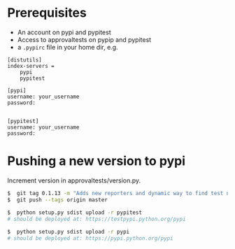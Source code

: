 # Prerequisites

* An account on pypi and pypitest
* Access to approvaltests on pypip and pypitest
* a `.pypirc` file in your home dir, e.g.

```
[distutils]
index-servers =
    pypi
    pypitest

[pypi]
username: your_username
password:


[pypitest]
username: your_username
password:
```

# Pushing a new version to pypi

Increment version in approvaltests/version.py.

 ```bash
$  git tag 0.1.13 -m "Adds new reporters and dynamic way to find test name"
$  git push --tags origin master

$  python setup.py sdist upload -r pypitest
# should be deployed at: https://testpypi.python.org/pypi
  
$  python setup.py sdist upload -r pypi
# should be deployed at: https://pypi.python.org/pypi
```
